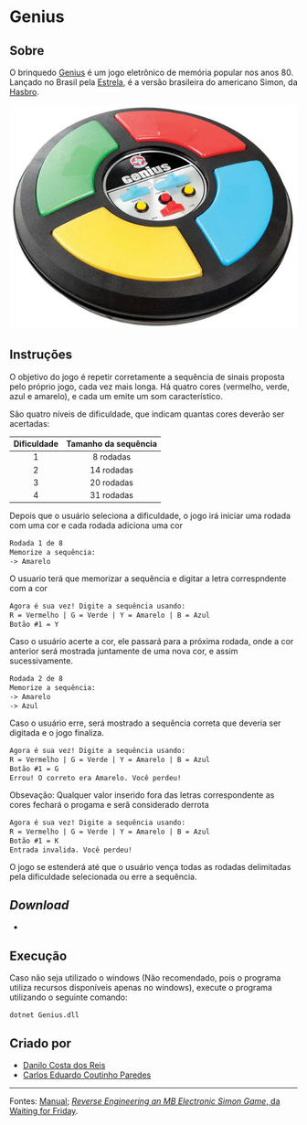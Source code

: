# Genius

## Sobre

O brinquedo [Genius](https://www.estrela.com.br/jogo-genius-estrela-100543353_est_pai/p) é um jogo eletrônico de memória popular nos anos 80. Lançado no Brasil pela [Estrela](https://www.estrela.com.br/), é a versão brasileira do americano Simon, da [Hasbro](https://products.hasbro.com/pt-br).

[![Genius - Estrela](/img/genius.png)](https://estrela.vteximg.com.br/arquivos/ids/163355-1000-1000/Jogo-Genius-Produto-Estrela.jpg?v=636661399595430000)

## Instruções

O objetivo do jogo é repetir corretamente a sequência de sinais proposta pelo próprio jogo, cada vez mais longa. Há quatro cores (vermelho, verde, azul e amarelo), e cada um emite um som característico.

São quatro níveis de dificuldade, que indicam quantas cores deverão ser acertadas:

| Dificuldade | Tamanho da sequência |
| :---------: | :------------------: |
|      1      |       8 rodadas      |
|      2      |      14 rodadas      |
|      3      |      20 rodadas      |
|      4      |      31 rodadas      |

Depois que o usuário seleciona a dificuldade, o jogo irá iniciar uma rodada com uma cor e cada rodada adiciona uma cor 

```
Rodada 1 de 8
Memorize a sequência:
-> Amarelo
```
O usuario terá que memorizar a sequência e digitar a letra correspndente com a cor  

```
Agora é sua vez! Digite a sequência usando:
R = Vermelho | G = Verde | Y = Amarelo | B = Azul 
Botão #1 = Y
```

Caso o usuário acerte a cor, ele passará para a próxima rodada, onde a cor anterior será mostrada juntamente de uma nova cor, e assim sucessivamente.

```
Rodada 2 de 8
Memorize a sequência:
-> Amarelo
-> Azul
```

Caso o usuário erre, será mostrado a sequência correta que deveria ser digitada e o jogo finaliza.

```
Agora é sua vez! Digite a sequência usando:
R = Vermelho | G = Verde | Y = Amarelo | B = Azul 
Botão #1 = G
Errou! O correto era Amarelo. Você perdeu!
```

Obsevação: Qualquer valor inserido fora das letras correspondente as cores fechará o progama e serã considerado derrota

```
Agora é sua vez! Digite a sequência usando:
R = Vermelho | G = Verde | Y = Amarelo | B = Azul 
Botão #1 = K
Entrada invalida. Você perdeu!
```

O jogo se estenderá até que o usuário vença todas as rodadas delimitadas pela dificuldade selecionada ou erre a sequência.

## _Download_

- 

## Execução

Caso não seja utilizado o windows (Não recomendado, pois o programa utiliza recursos disponíveis apenas no windows), execute o programa utilizando o seguinte comando:

```
dotnet Genius.dll
```

## Criado por 

- [Danilo Costa dos Reis](https://github.com/DandanCosta)
- [Carlos Eduardo Coutinho Paredes](https://github.com/CarlosEduardo113)

---

Fontes: [Manual](https://statics-submarino.b2w.io/manuais/111703711.pdf); [_Reverse Engineering an MB Electronic Simon Game_, da Waiting for Friday](<https://www.waitingforfriday.com/?p=586#:~:text=On%20the%20full%E2%80%90size%20version%20of%20Simon%20the%20lights%20are,B3%20(true%20pitch%20247.942%20Hz)>).

